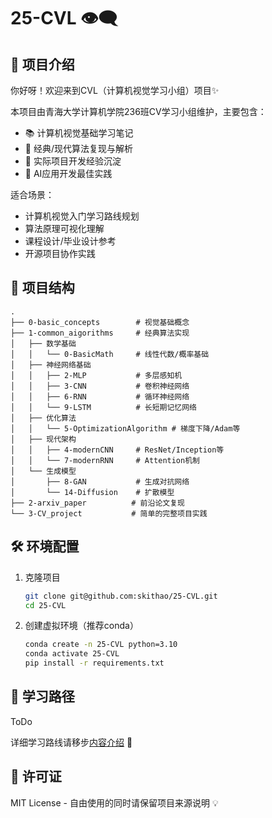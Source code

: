 # 25-CVL 👁️‍🗨️
## 🎉 项目介绍
你好呀！欢迎来到CVL（计算机视觉学习小组）项目✨

本项目由青海大学计算机学院236班CV学习小组维护，主要包含：
- 📚 计算机视觉基础学习笔记
- 🧠 经典/现代算法复现与解析
- 🚀 实际项目开发经验沉淀
- 🤖 AI应用开发最佳实践

适合场景：
- 计算机视觉入门学习路线规划
- 算法原理可视化理解
- 课程设计/毕业设计参考
- 开源项目协作实践

## 📂 项目结构
```
.
├── 0-basic_concepts        # 视觉基础概念
├── 1-common_aigorithms     # 经典算法实现
│   ├── 数学基础
│   │   └── 0-BasicMath     # 线性代数/概率基础
│   ├── 神经网络基础
│   │   ├── 2-MLP           # 多层感知机
│   │   ├── 3-CNN           # 卷积神经网络
│   │   ├── 6-RNN           # 循环神经网络
│   │   └── 9-LSTM          # 长短期记忆网络
│   ├── 优化算法
│   │   └── 5-OptimizationAlgorithm # 梯度下降/Adam等
│   ├── 现代架构
│   │   ├── 4-modernCNN     # ResNet/Inception等
│   │   └── 7-modernRNN     # Attention机制
│   └── 生成模型
│       ├── 8-GAN           # 生成对抗网络
│       └── 14-Diffusion    # 扩散模型
├── 2-arxiv_paper          # 前沿论文复现
└── 3-CV_project           # 简单的完整项目实践
```
   
## 🛠️ 环境配置
1. 克隆项目
    ```bash
    git clone git@github.com:skithao/25-CVL.git
    cd 25-CVL
    ```

2. 创建虚拟环境（推荐conda）
    ```bash
    conda create -n 25-CVL python=3.10
    conda activate 25-CVL
    pip install -r requirements.txt
    ```

## 📖 学习路径
ToDo

详细学习路线请移步[内容介绍](intro.md) 📌

## 📜 许可证
MIT License - 自由使用的同时请保留项目来源说明 💡


        